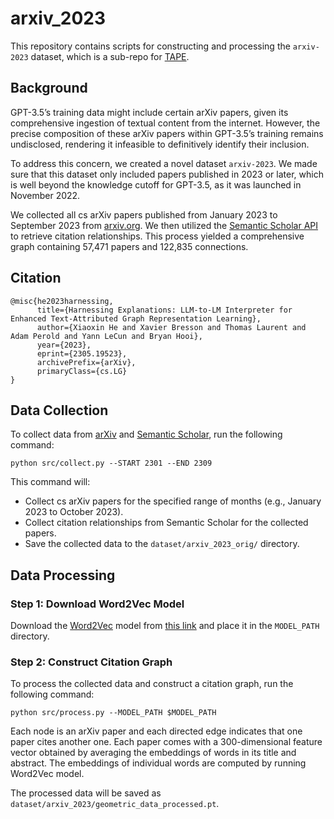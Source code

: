 # arxiv_2023

This repository contains scripts for constructing and processing the `arxiv-2023` dataset, which is a sub-repo for [TAPE](https://github.com/XiaoxinHe/TAPE/).




## Background

GPT-3.5’s training data might include certain arXiv papers, given its comprehensive ingestion of textual content from the internet. However, the precise composition of these arXiv papers within GPT-3.5’s training remains undisclosed, rendering it infeasible to definitively identify their inclusion. 

To address this concern, we created a novel dataset `arxiv-2023`. We made sure that this dataset only included papers published in 2023 or later, which is well beyond the knowledge cutoff for GPT-3.5, as it was launched in November 2022. 


We collected all cs arXiv papers published from January 2023 to September 2023 from [arxiv.org](https://arxiv.org/list/cs/recent). We then utilized the [Semantic Scholar  API](https://api.semanticscholar.org/api-docs/graph#tag/Paper-Data/operation/get_graph_get_paper_citations) to retrieve citation relationships. This process yielded a comprehensive graph containing 57,471 papers and 122,835 connections.

## Citation

```
@misc{he2023harnessing,
      title={Harnessing Explanations: LLM-to-LM Interpreter for Enhanced Text-Attributed Graph Representation Learning}, 
      author={Xiaoxin He and Xavier Bresson and Thomas Laurent and Adam Perold and Yann LeCun and Bryan Hooi},
      year={2023},
      eprint={2305.19523},
      archivePrefix={arXiv},
      primaryClass={cs.LG}
}
```


## Data Collection

To collect data from [arXiv](https://arxiv.org/list/cs/recent) and [Semantic Scholar](https://api.semanticscholar.org/api-docs/graph#tag/Paper-Data/operation/get_graph_get_paper_citations), run the following command:
```
python src/collect.py --START 2301 --END 2309
```

This command will:

- Collect cs arXiv papers for the specified range of months (e.g., January 2023 to October 2023).
- Collect citation relationships from Semantic Scholar for the collected papers.
- Save the collected data to the `dataset/arxiv_2023_orig/` directory.


## Data Processing


### Step 1: Download Word2Vec Model

Download the [Word2Vec](https://huggingface.co/fse/word2vec-google-news-300) model from [this link](https://drive.google.com/file/d/0B7XkCwpI5KDYNlNUTTlSS21pQmM/edit?resourcekey=0-wjGZdNAUop6WykTtMip30g) and place it in the `MODEL_PATH` directory.


### Step 2: Construct Citation Graph
To process the collected data and construct a citation graph, run the following command:

```
python src/process.py --MODEL_PATH $MODEL_PATH
```

Each node is an arXiv paper and each directed edge indicates that one paper cites another one. Each paper comes with a 300-dimensional feature vector obtained by averaging the embeddings of words in its title and abstract. The embeddings of individual words are computed by running Word2Vec model.

The processed data will be saved as `dataset/arxiv_2023/geometric_data_processed.pt`. 